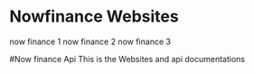 # Nowfinance Websites 
 now finance 1
 now finance 2
 now finance 3

#Now finance Api
This is the Websites and api documentations
